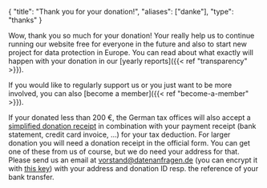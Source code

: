 {
    "title": "Thank you for your donation!",
    "aliases": ["danke"],
    "type": "thanks"
}

Wow, thank you so much for your donation! Your really help us to continue running our website free for everyone in the future and also to start new project for data protection in Europe. You can read about what exactly will happen with your donation in our [yearly reports]({{< ref "transparency" >}}).

If you would like to regularly support us or you just want to be more involved, you can also [become a member]({{< ref "become-a-member" >}}).

If your donated less than 200 €, the German tax offices will also accept a [simplified donation receipt](https://dacdn.de/vereinfachter-zuwendungsnachweis.pdf) in combination with your payment receipt (bank statement, credit card invoice, …) for your tax deduction. For larger donation you will need a donation receipt in the official form. You can get one of these from us of course, but we do need your address for that. Please send us an email at [vorstand@datenanfragen.de](mailto:vorstand@datenanfragen.de) (you can encrypt it with [this key](/pgp/62A7EC35.asc)) with your address and donation ID resp. the reference of your bank transfer. 
